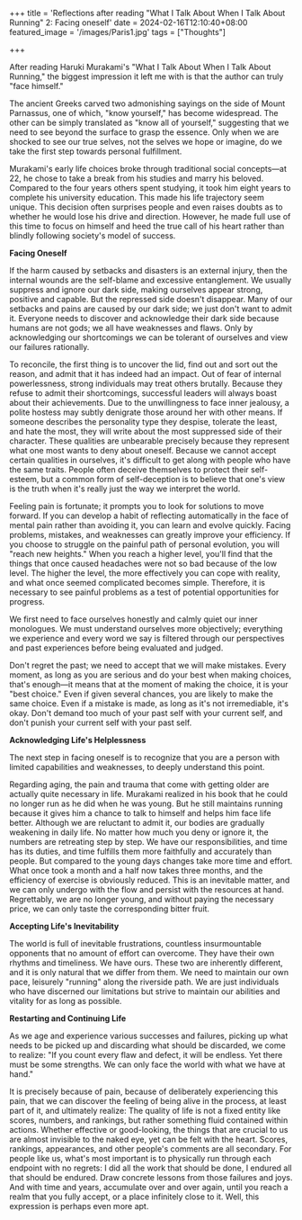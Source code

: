 +++
title = 'Reflections after reading "What I Talk About When I Talk About Running" 2: Facing oneself'
date = 2024-02-16T12:10:40+08:00
featured_image = '/images/Paris1.jpg'
tags = ["Thoughts"]

+++

After reading Haruki Murakami's "What I Talk About When I Talk About Running," the biggest impression it left me with is that the author can truly "face himself."

The ancient Greeks carved two admonishing sayings on the side of Mount Parnassus, one of which, "know yourself," has become widespread. The other can be simply translated as "know all of yourself," suggesting that we need to see beyond the surface to grasp the essence. Only when we are shocked to see our true selves, not the selves we hope or imagine, do we take the first step towards personal fulfillment.

Murakami's early life choices broke through traditional social concepts—at 22, he chose to take a break from his studies and marry his beloved. Compared to the four years others spent studying, it took him eight years to complete his university education. This made his life trajectory seem unique. This decision often surprises people and even raises doubts as to whether he would lose his drive and direction. However, he made full use of this time to focus on himself and heed the true call of his heart rather than blindly following society's model of success.

**Facing Oneself**

If the harm caused by setbacks and disasters is an external injury, then the internal wounds are the self-blame and excessive entanglement. We usually suppress and ignore our dark side, making ourselves appear strong, positive and capable. But the repressed side doesn't disappear. Many of our setbacks and pains are caused by our dark side; we just don't want to admit it. Everyone needs to discover and acknowledge their dark side because humans are not gods; we all have weaknesses and flaws. Only by acknowledging our shortcomings we can be tolerant of ourselves and view our failures rationally.

To reconcile, the first thing is to uncover the lid, find out and sort out the reason, and admit that it has indeed had an impact. Out of fear of internal powerlessness, strong individuals may treat others brutally. Because they refuse to admit their shortcomings, successful leaders will always boast about their achievements. Due to the unwillingness to face inner jealousy, a polite hostess may subtly denigrate those around her with other means. If someone describes the personality type they despise, tolerate the least, and hate the most, they will write about the most suppressed side of their character. These qualities are unbearable precisely because they represent what one most wants to deny about oneself. Because we cannot accept certain qualities in ourselves, it's difficult to get along with people who have the same traits. People often deceive themselves to protect their self-esteem, but a common form of self-deception is to believe that one's view is the truth when it's really just the way we interpret the world.

Feeling pain is fortunate; it prompts you to look for solutions to move forward. If you can develop a habit of reflecting automatically in the face of mental pain rather than avoiding it, you can learn and evolve quickly. Facing problems, mistakes, and weaknesses can greatly improve your efficiency. If you choose to struggle on the painful path of personal evolution, you will "reach new heights." When you reach a higher level, you'll find that the things that once caused headaches were not so bad because of the low level. The higher the level, the more effectively you can cope with reality, and what once seemed complicated becomes simple. Therefore, it is necessary to see painful problems as a test of potential opportunities for progress.

We first need to face ourselves honestly and calmly quiet our inner monologues. We must understand ourselves more objectively; everything we experience and every word we say is filtered through our perspectives and past experiences before being evaluated and judged.

Don't regret the past; we need to accept that we will make mistakes. Every moment, as long as you are serious and do your best when making choices, that's enough—it means that at the moment of making the choice, it is your "best choice." Even if given several chances, you are likely to make the same choice. Even if a mistake is made, as long as it's not irremediable, it's okay. Don't demand too much of your past self with your current self, and don't punish your current self with your past self.

**Acknowledging Life's Helplessness**

The next step in facing oneself is to recognize that you are a person with limited capabilities and weaknesses, to deeply understand this point.

Regarding aging, the pain and trauma that come with getting older are actually quite necessary in life. Murakami realized in his book that he could no longer run as he did when he was young. But he still maintains running because it gives him a chance to talk to himself and helps him face life better. Although we are reluctant to admit it, our bodies are gradually weakening in daily life. No matter how much you deny or ignore it, the numbers are retreating step by step. We have our responsibilities, and time has its duties, and time fulfills them more faithfully and accurately than people. But compared to the young days changes take more time and effort. What once took a month and a half now takes three months, and the efficiency of exercise is obviously reduced. This is an inevitable matter, and we can only undergo with the flow and persist with the resources at hand. Regrettably, we are no longer young, and without paying the necessary price, we can only taste the corresponding bitter fruit.

**Accepting Life's Inevitability**

The world is full of inevitable frustrations, countless insurmountable opponents that no amount of effort can overcome. They have their own rhythms and timeliness. We have ours. These two are inherently different, and it is only natural that we differ from them. We need to maintain our own pace, leisurely "running" along the riverside path. We are just individuals who have discerned our limitations but strive to maintain our abilities and vitality for as long as possible.

**Restarting and Continuing Life**

As we age and experience various successes and failures, picking up what needs to be picked up and discarding what should be discarded, we come to realize: "If you count every flaw and defect, it will be endless. Yet there must be some strengths. We can only face the world with what we have at hand."

It is precisely because of pain, because of deliberately experiencing this pain, that we can discover the feeling of being alive in the process, at least part of it, and ultimately realize: The quality of life is not a fixed entity like scores, numbers, and rankings, but rather something fluid contained within actions. Whether effective or good-looking, the things that are crucial to us are almost invisible to the naked eye, yet can be felt with the heart. Scores, rankings, appearances, and other people's comments are all secondary. For people like us, what's most important is to physically run through each endpoint with no regrets: I did all the work that should be done, I endured all that should be endured. Draw concrete lessons from those failures and joys. And with time and years, accumulate over and over again, until you reach a realm that you fully accept, or a place infinitely close to it. Well, this expression is perhaps even more apt.
